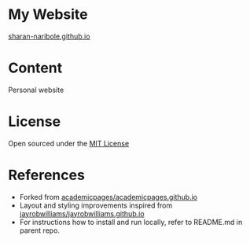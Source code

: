 # My Website 

[sharan-naribole.github.io](https://sharan-naribole.github.io)
# Content

Personal website

# License

Open sourced under the [MIT License](LICENSE)

# References

 - Forked from [academicpages/academicpages.github.io](https://github.com/academicpages/academicpages.github.io)
- Layout and styling improvements inspired from [jayrobwilliams/jayrobwilliams.github.io](https://github.com/jayrobwilliams/jayrobwilliams.github.io)
- For instructions how to install and run locally, refer to README.md in parent repo.
